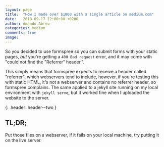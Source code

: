 ```yaml
---
layout: page
title:  "How I made over $1000 with a single article on medium.com"
date:   2018-09-17 12:00:00 +0200
author: Amando Abreu
categories: medium
comments: true
image:
---
```


So you decided to use formspree so you can submit forms with your static pages, *but* you're getting a `400 Bad request` error, and it may come with "could not find the "Referrer" header.".

This simply means that formspree expects to receive a header called "referrer", which webservers tend to include, however, if you're testing this with static HTML, it's not a webserver and contains no referrer header, so formspree complains. The same applied to a jekyll site running on my local environment with `jekyll serve`, but it worked fine when I uploaded the website to the server.

{: .header .header--two }
## TL;DR;
Put those files on a webserver, if it fails on your local machine, try putting it on the live server.
